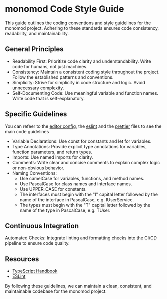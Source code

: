 # monomod Code Style Guide

This guide outlines the coding conventions and style guidelines for the monomod project. Adhering to these standards ensures code consistency, readability, and maintainability.

## General Principles

- Readability First: Prioritize code clarity and understandability. Write code for humans, not just machines.
- Consistency: Maintain a consistent coding style throughout the project. Follow the established patterns and conventions.
- Simplicity: Strive for simplicity in code structure and logic. Avoid unnecessary complexity.
- Self-Documenting Code: Use meaningful variable and function names. Write code that is self-explanatory.

## Specific Guidelines

You can refeer to the [editor config](../.editorconfig), the [eslint](../.eslintrc.json) and the [prettier](../.prettierrc) files to see the main code guidelines

- Variable Declarations: Use const for constants and let for variables.
- Type Annotations: Provide explicit type annotations for variables, function parameters, and return types.
- Imports: Use named imports for clarity.
- Comments: Write clear and concise comments to explain complex logic or non-obvious behavior.
- Naming Conventions:
  - Use camelCase for variables, functions, and method names.
  - Use PascalCase for class names and interface names.
  - Use UPPER_CASE for constants.
  - The interfaces must begin with the "I" capital letter followed by the name of the interface in PascalCase, e.g. IUserService.
  - The types must begin with the "T" capital letter followed by the name of the type in PascalCase, e.g. TUser.

## Continuous Integration

Automated Checks: Integrate linting and formatting checks into the CI/CD pipeline to ensure code quality.

## Resources

- [TypeScript Handbook](https://www.typescriptlang.org/docs/handbook/intro.html)
- [ESLint](https://eslint.org/)

By following these guidelines, we can maintain a clean, consistent, and maintainable codebase for the monomod project.
